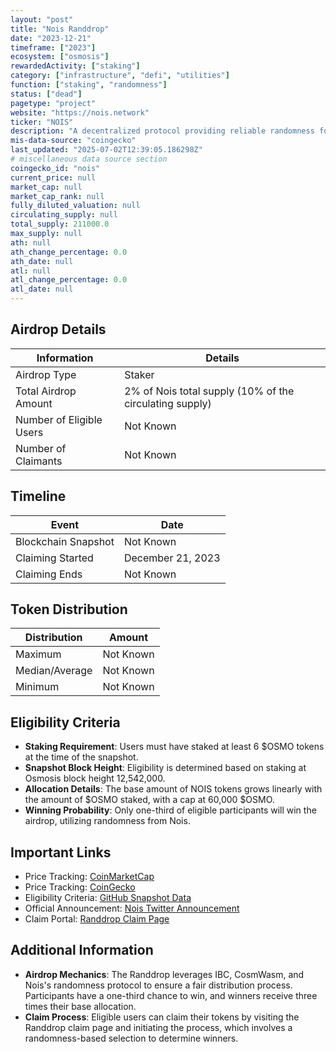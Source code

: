 ```yaml
---
layout: "post"
title: "Nois Randdrop"
date: "2023-12-21"
timeframe: ["2023"]
ecosystem: ["osmosis"]
rewardedActivity: ["staking"]
category: ["infrastructure", "defi", "utilities"]
function: ["staking", "randomness"]
status: ["dead"]
pagetype: "project"
website: "https://nois.network"
ticker: "NOIS"
description: "A decentralized protocol providing reliable randomness for blockchain applications."
mis-data-source: "coingecko"
last_updated: "2025-07-02T12:39:05.186298Z"
# miscellaneous data source section
coingecko_id: "nois"
current_price: null
market_cap: null
market_cap_rank: null
fully_diluted_valuation: null
circulating_supply: null
total_supply: 211000.0
max_supply: null
ath: null
ath_change_percentage: 0.0
ath_date: null
atl: null
atl_change_percentage: 0.0
atl_date: null
---
```


## Airdrop Details

| Information              | Details                                                 |
| ------------------------ | ------------------------------------------------------- |
| Airdrop Type             | Staker                                                  |
| Total Airdrop Amount     | 2% of Nois total supply (10% of the circulating supply) |
| Number of Eligible Users | Not Known                                               |
| Number of Claimants      | Not Known                                               |

## Timeline

| Event               | Date              |
| ------------------- | ----------------- |
| Blockchain Snapshot | Not Known         |
| Claiming Started    | December 21, 2023 |
| Claiming Ends       | Not Known         |

## Token Distribution

| Distribution   | Amount    |
| -------------- | --------- |
| Maximum        | Not Known |
| Median/Average | Not Known |
| Minimum        | Not Known |

## Eligibility Criteria

- **Staking Requirement**: Users must have staked at least 6 $OSMO tokens at the time of the snapshot.
- **Snapshot Block Height**: Eligibility is determined based on staking at Osmosis block height 12,542,000.
- **Allocation Details**: The base amount of NOIS tokens grows linearly with the amount of $OSMO staked, with a cap at 60,000 $OSMO.
- **Winning Probability**: Only one-third of eligible participants will win the airdrop, utilizing randomness from Nois.

## Important Links

- Price Tracking: [CoinMarketCap](https://coinmarketcap.com/currencies/nois)
- Price Tracking: [CoinGecko](https://www.coingecko.com/en/coins/nois)
- Eligibility Criteria: [GitHub Snapshot Data](https://github.com/noislabs/randdrop-snapshots/blob/v0.1.0/osmosis-randdrop-1.json)
- Official Announcement: [Nois Twitter Announcement](https://x.com/NoisRNG/status/1737074149242065008)
- Claim Portal: [Randdrop Claim Page](https://randdrop.nois.network)

## Additional Information

- **Airdrop Mechanics**: The Randdrop leverages IBC, CosmWasm, and Nois's randomness protocol to ensure a fair distribution process. Participants have a one-third chance to win, and winners receive three times their base allocation.
- **Claim Process**: Eligible users can claim their tokens by visiting the Randdrop claim page and initiating the process, which involves a randomness-based selection to determine winners.